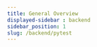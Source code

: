 ```yaml
---
title: General Overview
displayed-sidebar : backend
sidebar_position: 1
slug: /backend/pytest
---
```

